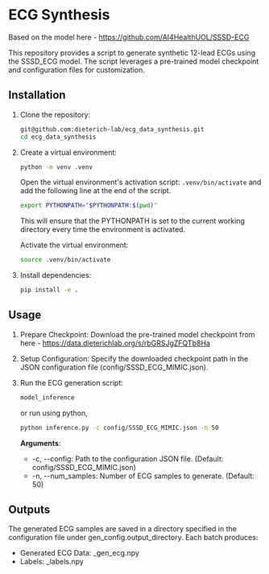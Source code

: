# ECG Synthesis

Based on the model here - https://github.com/AI4HealthUOL/SSSD-ECG

This repository provides a script to generate synthetic 12-lead ECGs using the SSSD_ECG model. The script leverages a pre-trained model checkpoint and configuration files for customization.

## Installation

1. Clone the repository:
   ```bash
   git@github.com:dieterich-lab/ecg_data_synthesis.git
   cd ecg_data_synthesis
   
2. Create a virtual environment:
   ```bash
   python -m venv .venv
   ```
   
   Open the virtual environment's activation script: `.venv/bin/activate` and add the following line at the end of the script.
   ```bash
   export PYTHONPATH="$PYTHONPATH:$(pwd)"
   ```
   This will ensure that the PYTHONPATH is set to the current working directory every time the environment is activated.
   
   Activate the virtual environment:
   ```bash
   source .venv/bin/activate
   ```

3. Install dependencies:
   ```bash
   pip install -e .


## Usage

1. Prepare Checkpoint:
   Download the pre-trained model checkpoint from here - https://data.dieterichlab.org/s/rbGRSJgZFQTb8Ha

2. Setup Configuration:
   Specify the downloaded checkpoint path in the JSON configuration file (config/SSSD_ECG_MIMIC.json).

3. Run the ECG generation script:
   ```bash
   model_inference
   ```
   or run using python,
    ```bash
   python inference.py -c config/SSSD_ECG_MIMIC.json -n 50
   ```
   **Arguments**:
   - -c, --config: Path to the configuration JSON file. (Default: config/SSSD_ECG_MIMIC.json)
   - -n, --num_samples: Number of ECG samples to generate. (Default: 50)

## Outputs
The generated ECG samples are saved in a directory specified in the configuration file under gen_config.output_directory. 
Each batch produces:
   - Generated ECG Data: <iteration>_gen_ecg.npy
   - Labels: <iteration>_labels.npy


       
